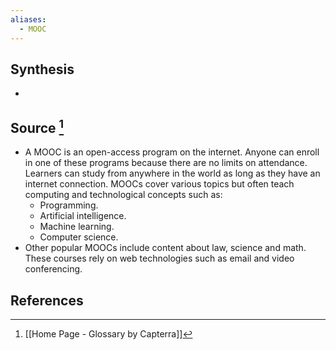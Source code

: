```yaml
---
aliases:
  - MOOC
---
```

## Synthesis
- 
## Source [^1]
- A MOOC is an open-access program on the internet. Anyone can enroll in one of these programs because there are no limits on attendance. Learners can study from anywhere in the world as long as they have an internet connection. MOOCs cover various topics but often teach computing and technological concepts such as:
	- Programming.
	- Artificial intelligence.
	- Machine learning.
	- Computer science.
- Other popular MOOCs include content about law, science and math. These courses rely on web technologies such as email and video conferencing.
## References

[^1]: [[Home Page - Glossary by Capterra]]